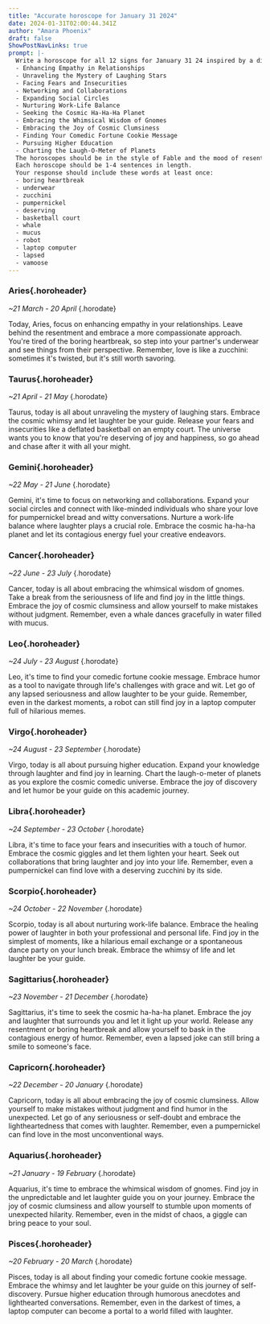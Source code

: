 ```yaml
---
title: "Accurate horoscope for January 31 2024"
date: 2024-01-31T02:00:44.341Z
author: "Amara Phoenix"
draft: false
ShowPostNavLinks: true
prompt: |-
  Write a horoscope for all 12 signs for January 31 24 inspired by a different focus for each. Ensure you do not include the focus in the response:
  - Enhancing Empathy in Relationships
  - Unraveling the Mystery of Laughing Stars
  - Facing Fears and Insecurities
  - Networking and Collaborations
  - Expanding Social Circles
  - Nurturing Work-Life Balance
  - Seeking the Cosmic Ha-Ha-Ha Planet
  - Embracing the Whimsical Wisdom of Gnomes
  - Embracing the Joy of Cosmic Clumsiness
  - Finding Your Comedic Fortune Cookie Message
  - Pursuing Higher Education
  - Charting the Laugh-O-Meter of Planets
  The horoscopes should be in the style of Fable and the mood of resentment
  Each horoscope should be 1-4 sentences in length.
  Your response should include these words at least once:
  - boring heartbreak
  - underwear
  - zucchini
  - pumpernickel
  - deserving
  - basketball court
  - whale
  - mucus
  - robot
  - laptop computer
  - lapsed
  - vamoose
---
```


### Aries{.horoheader}

*~21 March - 20 April*
{.horodate}

Today, Aries, focus on enhancing empathy in your relationships. Leave behind the resentment and embrace a more compassionate approach. You're tired of the boring heartbreak, so step into your partner's underwear and see things from their perspective. Remember, love is like a zucchini: sometimes it's twisted, but it's still worth savoring.


### Taurus{.horoheader}

*~21 April - 21 May*
{.horodate}

Taurus, today is all about unraveling the mystery of laughing stars. Embrace the cosmic whimsy and let laughter be your guide. Release your fears and insecurities like a deflated basketball on an empty court. The universe wants you to know that you're deserving of joy and happiness, so go ahead and chase after it with all your might.


### Gemini{.horoheader}

*~22 May - 21 June*
{.horodate}

Gemini, it's time to focus on networking and collaborations. Expand your social circles and connect with like-minded individuals who share your love for pumpernickel bread and witty conversations. Nurture a work-life balance where laughter plays a crucial role. Embrace the cosmic ha-ha-ha planet and let its contagious energy fuel your creative endeavors.


### Cancer{.horoheader}

*~22 June - 23 July*
{.horodate}

Cancer, today is all about embracing the whimsical wisdom of gnomes. Take a break from the seriousness of life and find joy in the little things. Embrace the joy of cosmic clumsiness and allow yourself to make mistakes without judgment. Remember, even a whale dances gracefully in water filled with mucus.


### Leo{.horoheader}

*~24 July - 23 August*
{.horodate}

Leo, it's time to find your comedic fortune cookie message. Embrace humor as a tool to navigate through life's challenges with grace and wit. Let go of any lapsed seriousness and allow laughter to be your guide. Remember, even in the darkest moments, a robot can still find joy in a laptop computer full of hilarious memes.


### Virgo{.horoheader}

*~24 August - 23 September*
{.horodate}

Virgo, today is all about pursuing higher education. Expand your knowledge through laughter and find joy in learning. Chart the laugh-o-meter of planets as you explore the cosmic comedic universe. Embrace the joy of discovery and let humor be your guide on this academic journey.


### Libra{.horoheader}

*~24 September - 23 October*
{.horodate}

Libra, it's time to face your fears and insecurities with a touch of humor. Embrace the cosmic giggles and let them lighten your heart. Seek out collaborations that bring laughter and joy into your life. Remember, even a pumpernickel can find love with a deserving zucchini by its side.


### Scorpio{.horoheader}

*~24 October - 22 November*
{.horodate}

Scorpio, today is all about nurturing work-life balance. Embrace the healing power of laughter in both your professional and personal life. Find joy in the simplest of moments, like a hilarious email exchange or a spontaneous dance party on your lunch break. Embrace the whimsy of life and let laughter be your guide.


### Sagittarius{.horoheader}

*~23 November - 21 December*
{.horodate}

Sagittarius, it's time to seek the cosmic ha-ha-ha planet. Embrace the joy and laughter that surrounds you and let it light up your world. Release any resentment or boring heartbreak and allow yourself to bask in the contagious energy of humor. Remember, even a lapsed joke can still bring a smile to someone's face.


### Capricorn{.horoheader}

*~22 December - 20 January*
{.horodate}

Capricorn, today is all about embracing the joy of cosmic clumsiness. Allow yourself to make mistakes without judgment and find humor in the unexpected. Let go of any seriousness or self-doubt and embrace the lightheartedness that comes with laughter. Remember, even a pumpernickel can find love in the most unconventional ways.


### Aquarius{.horoheader}

*~21 January - 19 February*
{.horodate}

Aquarius, it's time to embrace the whimsical wisdom of gnomes. Find joy in the unpredictable and let laughter guide you on your journey. Embrace the joy of cosmic clumsiness and allow yourself to stumble upon moments of unexpected hilarity. Remember, even in the midst of chaos, a giggle can bring peace to your soul.


### Pisces{.horoheader}

*~20 February - 20 March*
{.horodate}

Pisces, today is all about finding your comedic fortune cookie message. Embrace the whimsy and let laughter be your guide on this journey of self-discovery. Pursue higher education through humorous anecdotes and lighthearted conversations. Remember, even in the darkest of times, a laptop computer can become a portal to a world filled with laughter.

